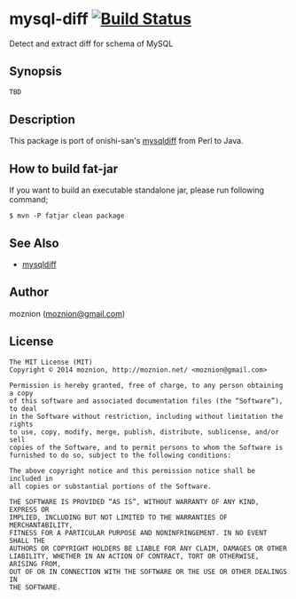 mysql-diff [![Build Status](https://travis-ci.org/moznion/java-mysql-diff.svg?branch=master)](https://travis-ci.org/moznion/java-mysql-diff)
==

Detect and extract diff for schema of MySQL

Synopsis
--

```java
TBD
```

Description
--

This package is port of onishi-san's [mysqldiff](https://github.com/onishi/mysqldiff) from Perl to Java.

How to build fat-jar
--

If you want to build an executable standalone jar,
please run following command;

```
$ mvn -P fatjar clean package
```

See Also
--

- [mysqldiff](https://github.com/onishi/mysqldiff)

Author
--

moznion (<moznion@gmail.com>)

License
--

```
The MIT License (MIT)
Copyright © 2014 moznion, http://moznion.net/ <moznion@gmail.com>

Permission is hereby granted, free of charge, to any person obtaining a copy
of this software and associated documentation files (the “Software”), to deal
in the Software without restriction, including without limitation the rights
to use, copy, modify, merge, publish, distribute, sublicense, and/or sell
copies of the Software, and to permit persons to whom the Software is
furnished to do so, subject to the following conditions:

The above copyright notice and this permission notice shall be included in
all copies or substantial portions of the Software.

THE SOFTWARE IS PROVIDED “AS IS”, WITHOUT WARRANTY OF ANY KIND, EXPRESS OR
IMPLIED, INCLUDING BUT NOT LIMITED TO THE WARRANTIES OF MERCHANTABILITY,
FITNESS FOR A PARTICULAR PURPOSE AND NONINFRINGEMENT. IN NO EVENT SHALL THE
AUTHORS OR COPYRIGHT HOLDERS BE LIABLE FOR ANY CLAIM, DAMAGES OR OTHER
LIABILITY, WHETHER IN AN ACTION OF CONTRACT, TORT OR OTHERWISE, ARISING FROM,
OUT OF OR IN CONNECTION WITH THE SOFTWARE OR THE USE OR OTHER DEALINGS IN
THE SOFTWARE.
```


